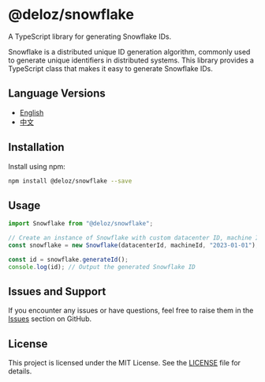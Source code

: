 # @deloz/snowflake

A TypeScript library for generating Snowflake IDs.

Snowflake is a distributed unique ID generation algorithm, commonly used to generate unique identifiers in distributed systems. This library provides a TypeScript class that makes it easy to generate Snowflake IDs.

## Language Versions

- [English](README.md)
- [中文](README_ZH.md)

## Installation

Install using npm:

```bash
npm install @deloz/snowflake --save
```

## Usage

```typescript
import Snowflake from "@deloz/snowflake";

// Create an instance of Snowflake with custom datacenter ID, machine ID, and epoch
const snowflake = new Snowflake(datacenterId, machineId, "2023-01-01");

const id = snowflake.generateId();
console.log(id); // Output the generated Snowflake ID
```

## Issues and Support

If you encounter any issues or have questions, feel free to raise them in the [Issues](https://github.com/deloz/snowflake/issues) section on GitHub.

## License

This project is licensed under the MIT License. See the [LICENSE](LICENSE) file for details.
